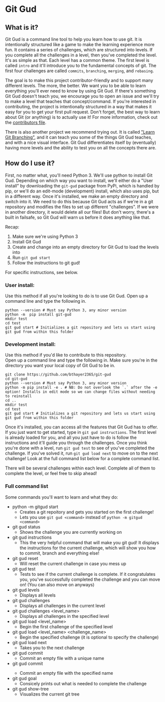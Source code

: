 # Git Gud
## What is it?
Git Gud is a command line tool to help you learn how to use git. It is intentionally structured like a game to make the learning experience more fun. It contains a series of challenges, which are structured into levels. If you complete all the challenges in a level, then you've completed the level. It's as simple as that. Each level has a common theme. The first level is called `intro` and it'll introduce you to the fundamental concepts of git. The first four challenges are called `commits`, `branching`, `merging`, and `rebasing`.

The goal is to make this project contributor-friendly and to support many different levels. The more, the better. We want you to be able to learn everything you'll ever need to know by using Git Gud. If there's something Git Gud doesn't teach you, we encourage you to open an issue and we'll try to make a level that teaches that concept/command. If you're interested in contributing, the project is intentionally structured in a way that makes it easy for you to get your first pull request. Don't forget, the best way to learn about Git (or anything) is to actually use it! For more information, check out the [contributors file](https://github.com/bthayer2365/git-gud/blob/master/CONTRIBUTING.md). 

There is also another project we recommend trying out. It is called ["Learn Git Branching"](https://learngitbranching.js.org), and it can teach you some of the things Git Gud teaches, and with a nice visual interface. Git Gud differentiates itself by (eventually) having more levels and the ability to test you on all the concepts there are.

## How do I use it?
First, no matter what, you'll need Python 3. We'll use python to install Git Gud. Depending on which way you want to install, we'll either do a "User install" by downloading the `git-gud` package from PyPi, which is handled by pip, or we'll do an edit-mode (development) install, which also uses pip, but in a different way. Once it's installed, we make an empty directory and switch into it. We need to do this because Git Gud acts as if we're in a git repository and modifies the files to set up different "challenges". If we were in another directory, it would delete all our files! But don't worry, there's a built in failsafe, so Git Gud will warn us before it does anything like that.

Recap:

1. Make sure we're using Python 3
2. Install Git Gud
3. Create and change into an empty directory for Git Gud to load the levels into
4. Run `git gud start`
5. Follow the instructions to git gud!

For specific instructions, see below.

### User install:
Use this method if all you're looking to do is to use Git Gud.
Open up a command line and type the following in.
```
python --version # Must say Python 3, any minor version
python -m  pip install git-gud
mkdir test
cd test
git gud start # Initializes a git repository and lets us start using git gud from within this folder
```

### Development install:  
Use this method if you'd like to contribute to this repository.  
Open up a command line and type the following in. Make sure you're in the directory you want your local copy of Git Gud to be in.
```
git clone https://github.com/bthayer2365/git-gud
cd git-gud
python --version # Must say Python 3, any minor version
python -m pip install -e . # NB: Do not overlook the `.` after the -e option! Installs in edit mode so we can change files without needing to reinstall
cd ..
mkdir test
cd test
git gud start # Initializes a git repository and lets us start using git gud from within this folder
```

Once it's installed, you can access all the features that Git Gud has to offer. If you just want to get started, type in `git gud instructions`. The first level is already loaded for you, and all you just have to do is follow the instructions and it'll guide you through the challenges. Once you think you're done with a level, run `git gud test` to see of you've completed the challenge. If you've solved it, run `git gud load next` to move on to the next challenge! Look at the full command list below for a complete command list.

There will be several challenges within each level. Complete all of them to complete the level, or feel free to skip ahead!


### Full command list
Some commands you'll want to learn and what they do:
* python -m gitgud start 
  * Creates a git repoitory and gets you started on the first challenge!
  * Lets you use `git gud <command>` instead of `python -m gitgud <command>`
* git gud status
  * Shows the challenge you are currently working on
* git gud instructions
  * This the very helpful command that will make you git gud! It displays the instructions for the current challenge, which will show you how to commit, branch and everything else!
* git gud reset
  * Will reset the current challenge in case you mess up
* git gud test
  * Tests to see if the current challenge is complete. If it congratulates you, you've successfully completed the challenge and you can move on! (You can also move on anyways)
* git gud levels
  * Displays all levels
* git gud challenges
  * Displays all challenges in the current level
* git gud challenges <level_name>
  * Displays all challenges in the specified level
* git gud load <level_name>
  * Begin the first challenge of the specified level
* git gud load <level_name> <challenge_name>
  * Begin the specified challenge (it is optional to specify the challenge)
* git gud load next
  * Takes you to the next challenge
* git gud commit
  * Commit an empty file with a unique name
* git gud commit <name>
  * Commit an empty file with the specified name
* git gud goal
  * Consicely prints out what is needed to complete the challenge
* git gud show-tree
  * Visualizes the current git tree
